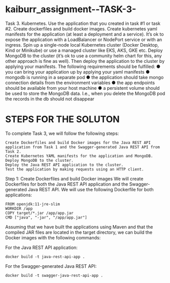# kaiburr_assignment--TASK-3-
Task 3. Kubernetes.
Use the application that you created in task #1 or task #2. Create dockerfiles and build docker
images. Create kubernetes yaml manifests for the application (at least a deployment and a
service). It’s ok to expose the application with a LoadBalancer or NodePort service or with an
ingress. Spin up a single-node local Kubernetes cluster (Docker Desktop, Kind or Minikube) or
use a managed cluster like EKS, AKS, GKE etc. Deploy MongoDB to the cluster (it’s ok to use a
community helm chart for this, any other approach is fine as well). Then deploy the application
to the cluster by applying your manifests. The following requirements should be fulfilled:
● you can bring your application up by applying your yaml manifests
● mongodb is running in a separate pod
● the application should take mongo connection details from the environment variables
● the app endpoints should be available from your host machine
● a persistent volume should be used to store the MongoDB data. I.e., when you delete
the MongoDB pod the records in the db should not disappear

# STEPS FOR THE SOLUTON

To complete Task 3, we will follow the following steps:

    Create Dockerfiles and build Docker images for the Java REST API application from Task 1 and the Swagger-generated Java REST API from Task 2.
    Create Kubernetes YAML manifests for the application and MongoDB.
    Deploy MongoDB to the cluster.
    Deploy the Java REST API application to the cluster.
    Test the application by making requests using an HTTP client.
    
Step 1: Create Dockerfiles and build Docker images
We will create Dockerfiles for both the Java REST API application and the Swagger-generated Java REST API. We will use the following Dockerfile for both applications:

    FROM openjdk:11-jre-slim
    WORKDIR /app
    COPY target/*.jar /app/app.jar
    CMD ["java", "-jar", "/app/app.jar"]
    
Assuming that we have built the applications using Maven and that the compiled JAR files are located in the target directory, we can build the Docker images with the following commands:

For the Java REST API application:

    docker build -t java-rest-api-app .

For the Swagger-generated Java REST API:

    docker build -t swagger-java-rest-api-app .
